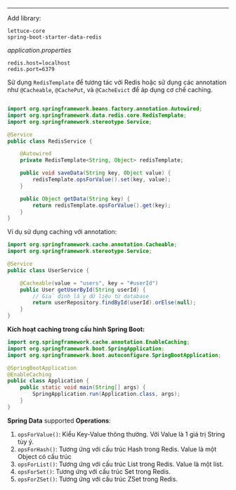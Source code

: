 
----


Add library:

```
lettuce-core
spring-boot-starter-data-redis
```

_application.properties_

```
redis.host=localhost
redis.port=6379
```


Sử dụng `RedisTemplate` để tương tác với Redis hoặc sử dụng các annotation như `@Cacheable`, `@CachePut`, và `@CacheEvict` để áp dụng cơ chế caching.

```Java

import org.springframework.beans.factory.annotation.Autowired;
import org.springframework.data.redis.core.RedisTemplate;
import org.springframework.stereotype.Service;

@Service
public class RedisService {

    @Autowired
    private RedisTemplate<String, Object> redisTemplate;

    public void saveData(String key, Object value) {
        redisTemplate.opsForValue().set(key, value);
    }

    public Object getData(String key) {
        return redisTemplate.opsForValue().get(key);
    }
}


```



Ví dụ sử dụng caching với annotation:

```Java
import org.springframework.cache.annotation.Cacheable;
import org.springframework.stereotype.Service;

@Service
public class UserService {

    @Cacheable(value = "users", key = "#userId")
    public User getUserById(String userId) {
        // Giả định lấy dữ liệu từ database
        return userRepository.findById(userId).orElse(null);
    }
}

```

**Kích hoạt caching trong cấu hình Spring Boot:**

```Java
import org.springframework.cache.annotation.EnableCaching;
import org.springframework.boot.SpringApplication;
import org.springframework.boot.autoconfigure.SpringBootApplication;

@SpringBootApplication
@EnableCaching
public class Application {
    public static void main(String[] args) {
        SpringApplication.run(Application.class, args);
    }
}

```

**Spring Data** supported **Operations**:

1. `opsForValue()`: Kiểu Key-Value thông thường. Với Value là 1 giá trị String tùy ý.
2. `opsForHash()`: Tương ứng với cấu trúc Hash trong Redis. Value là một Object có cấu trúc
3. `opsForList()`: Tương ứng với cấu trúc List trong Redis. Value là một list.
4. `opsForSet()`: Tương ứng với cấu trúc Set trong Redis.
5. `opsForZSet()`: Tương ứng với cấu trúc ZSet trong Redis.